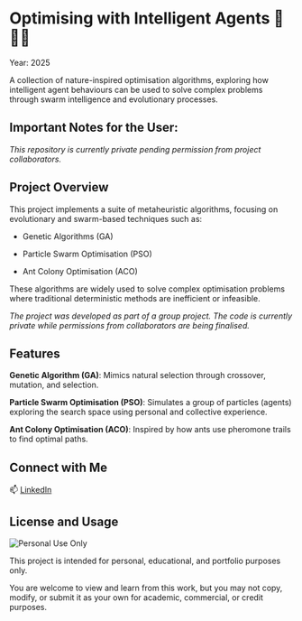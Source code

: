 # Optimising with Intelligent Agents 🤖🐝🐜
Year: 2025

A collection of nature-inspired optimisation algorithms, exploring how intelligent agent behaviours can be used to solve complex problems through swarm intelligence and evolutionary processes.

## Important Notes for the User:
_This repository is currently private pending permission from project collaborators._

## Project Overview
This project implements a suite of metaheuristic algorithms, focusing on evolutionary and swarm-based techniques such as:

- Genetic Algorithms (GA)

- Particle Swarm Optimisation (PSO)

- Ant Colony Optimisation (ACO)

These algorithms are widely used to solve complex optimisation problems where traditional deterministic methods are inefficient or infeasible.

_The project was developed as part of a group project. The code is currently private while permissions from collaborators are being finalised._

## Features
**Genetic Algorithm (GA)**: Mimics natural selection through crossover, mutation, and selection.

**Particle Swarm Optimisation (PSO)**: Simulates a group of particles (agents) exploring the search space using personal and collective experience.

**Ant Colony Optimisation (ACO)**: Inspired by how ants use pheromone trails to find optimal paths.





## Connect with Me

📫 [LinkedIn](https://www.linkedin.com/in/safflatters/)

## License and Usage

![Personal Use Only](https://img.shields.io/badge/Personal%20Use-Only-blueviolet?style=for-the-badge)

  

This project is intended for personal, educational, and portfolio purposes only.

You are welcome to view and learn from this work, but you may not copy, modify, or submit it as your own for academic, commercial, or credit purposes.
